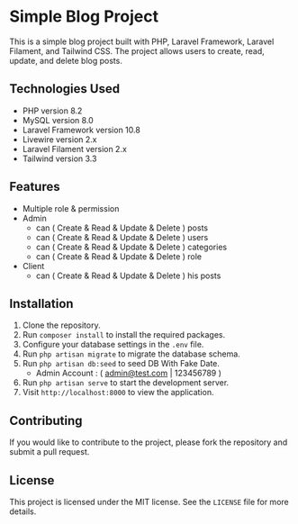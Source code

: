 # Simple Blog Project

This is a simple blog project built with PHP, Laravel Framework, Laravel Filament, and Tailwind CSS. The project allows users to create, read, update, and delete blog posts.

## Technologies Used

- PHP version 8.2
- MySQL version 8.0
- Laravel Framework version 10.8
- Livewire version 2.x
- Laravel Filament version 2.x
- Tailwind version 3.3

## Features
- Multiple role & permission
- Admin
  - can ( Create & Read & Update & Delete ) posts
  - can ( Create & Read & Update & Delete ) users
  - can ( Create & Read & Update & Delete ) categories
  - can ( Create & Read & Update & Delete ) role
- Client
  - can ( Create & Read & Update & Delete ) his posts

## Installation

1. Clone the repository.
2. Run `composer install` to install the required packages.
3. Configure your database settings in the `.env` file.
4. Run `php artisan migrate` to migrate the database schema.
5. Run `php artisan db:seed` to seed DB With Fake Date.
   - Admin Account : ( admin@test.com | 123456789 )
6. Run `php artisan serve` to start the development server.
7. Visit `http://localhost:8000` to view the application.

## Contributing

If you would like to contribute to the project, please fork the repository and submit a pull request.

## License

This project is licensed under the MIT license. See the `LICENSE` file for more details.
